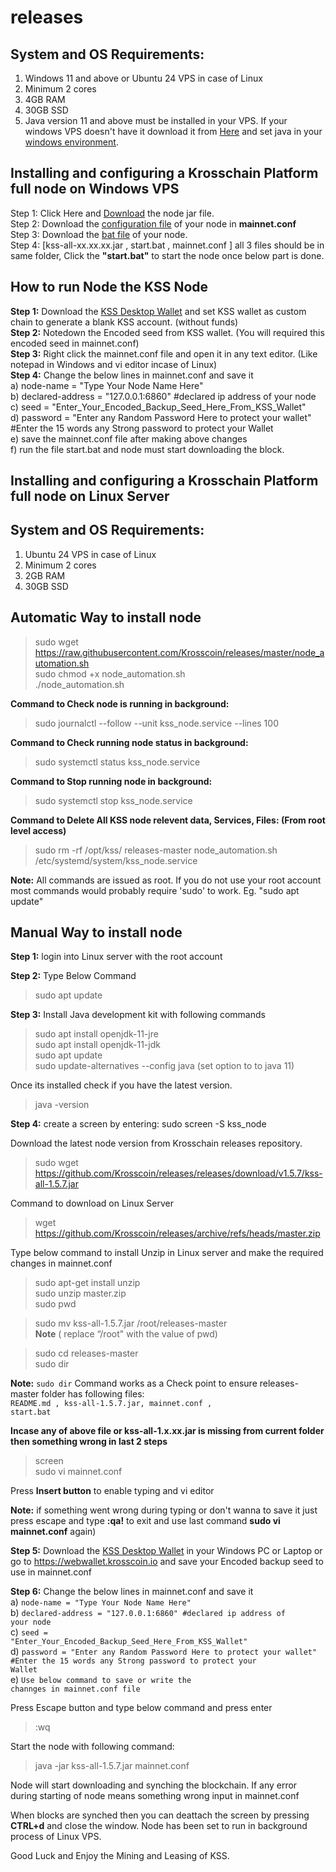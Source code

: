 # releases
## System and OS Requirements:<br>
1. Windows 11 and above or Ubuntu 24 VPS in case of Linux
2. Minimum 2 cores
3. 4GB RAM
4. 30GB SSD
2. Java version 11 and above must be installed in your VPS. If your windows VPS doesn't have it download it from [Here](https://www.java.com/en/download/) and set java in your [windows environment](https://confluence.atlassian.com/doc/setting-the-java_home-variable-in-windows-8895.html).
## Installing and configuring a Krosschain Platform full node on Windows VPS<br>
 Step 1: Click Here and [Download](https://github.com/Krosscoin/releases/releases/download/v1.5.7/kss-all-1.5.7jar) the node jar file.<br>
 Step 2: Download the [configuration file](https://github.com/Krosscoin/releases/blob/master/mainnet.conf) of your node in **mainnet.conf**<br>
 Step 3: Download the [bat file](https://github.com/Krosscoin/releases/blob/master/start.bat) of your node.<br>
 Step 4: [kss-all-xx.xx.xx.jar , start.bat , mainnet.conf ]  all 3 files should be in same folder, Click the **"start.bat"** to start the node once below part is done.<br>

## How to run Node the KSS Node
**Step 1:** Download the [KSS Desktop Wallet](https://github.com/Krosscoin/DesktopWallet/archive/main.zip) and set KSS wallet as custom chain to generate a blank KSS account. (without funds)  
**Step 2:** Notedown the Encoded seed from KSS wallet. (You will required this encoded seed in mainnet.conf)<br>
**Step 3:** Right click the mainnet.conf file and open it in any text editor. (Like notepad in Windows and vi editor incase of Linux)<br>
**Step 4:** Change the below lines in mainnet.conf and save it<br>
a) node-name = "Type Your Node Name Here"<br>
b) declared-address = "127.0.0.1:6860" #declared ip address of your node<br>
c) seed = "Enter_Your_Encoded_Backup_Seed_Here_From_KSS_Wallet" <br>
d) password = "Enter any Random Password Here to protect your wallet" #Enter the 15 words any Strong password to protect your Wallet<br>
e) save the mainnet.conf file after making above changes <br>
f) run the file start.bat and node must start downloading the block.<br>

## Installing and configuring a Krosschain Platform full node on Linux Server
## System and OS Requirements:<br>
1. Ubuntu 24 VPS in case of Linux<br>
2. Minimum 2 cores<br>
3. 2GB RAM<br>
4. 30GB SSD<br>

## Automatic Way to install node
> sudo wget https://raw.githubusercontent.com/Krosscoin/releases/master/node_automation.sh<br>
> sudo chmod +x node_automation.sh<br> 
> ./node_automation.sh<br>

**Command to Check node is running in background:**
> sudo journalctl --follow --unit kss_node.service --lines 100<br>

**Command to Check running node status in background:**
> sudo systemctl status kss_node.service<br>

**Command to Stop running node in background:**
> sudo systemctl stop kss_node.service<br>

**Command to Delete All KSS node relevent data, Services, Files: (From root level access)**
> sudo rm -rf /opt/kss/ releases-master node_automation.sh /etc/systemd/system/kss_node.service

**Note:** All commands are issued as root. If you do not use your root account most commands would probably require 'sudo' to work. Eg. "sudo apt update"<br>

## Manual Way to install node

**Step 1:** login into Linux server with the root account<br>

**Step 2:** Type Below Command<br>
> sudo apt update<br>
 
**Step 3:** Install Java development kit with following commands<br>
> sudo apt install openjdk-11-jre <br>
> sudo apt install openjdk-11-jdk <br>
> sudo apt update <br>
> sudo update-alternatives --config java (set option to to java 11)

Once its installed check if you have the latest version.
> java -version

**Step 4:** create a screen by entering: sudo screen -S kss_node

Download the latest node version from Krosschain releases repository.<br>
> sudo wget https://github.com/Krosscoin/releases/releases/download/v1.5.7/kss-all-1.5.7.jar<br>

Command to download on Linux Server<br>
> wget https://github.com/Krosscoin/releases/archive/refs/heads/master.zip<br>

Type below command to install Unzip in Linux server and make the required changes in mainnet.conf<br>
> sudo apt-get install unzip<br>
> sudo unzip master.zip<br>
> sudo pwd<br>


> sudo mv kss-all-1.5.7.jar /root/releases-master<br>
**Note** ( replace “/root" with the value of pwd)

> sudo cd releases-master<br>
> sudo dir<br>

**Note:** <code>sudo dir</code> Command works as a Check point to ensure releases-master folder has following files:<br>
<code>README.md , kss-all-1.5.7.jar, mainnet.conf , start.bat</code><br>

**Incase any of above file or kss-all-1.x.xx.jar is missing from current folder then something wrong in last 2 steps**<br>

> screen<br>
> sudo vi mainnet.conf<br>

Press **Insert button** to enable typing and vi editor<br>

**Note:** if something went wrong during typing or don't wanna to save it just press escape and type **:qa!** to exit and use last command **sudo vi mainnet.conf** again)

**Step 5:** Download the [KSS Desktop Wallet](https://github.com/Krosscoin/DesktopWallet/archive/main.zip) in your Windows PC or Laptop or go to https://webwallet.krosscoin.io and save your Encoded backup seed to use in mainnet.conf

**Step 6:** Change the below lines in mainnet.conf and save it<br>
a) <code>node-name = "Type Your Node Name Here"</code><br>
b) <code>declared-address = "127.0.0.1:6860" #declared ip address of your node</code><br>
c) <code>seed = "Enter_Your_Encoded_Backup_Seed_Here_From_KSS_Wallet"</code><br>
d) <code>password = "Enter any Random Password Here to protect your wallet" #Enter the 15 words any Strong password to protect your Wallet</code><br>
e) <code>Use below command to save or write the channges in mainnet.conf file</code><br>

Press Escape button and type below command and press enter 
>:wq

Start the node with following command:
>java -jar kss-all-1.5.7.jar mainnet.conf 

Node will start downloading and synching the blockchain. If any error during starting of node means something wrong input in mainnet.conf

When blocks are synched then you can deattach the screen by pressing **CTRL+d** and close the window. Node has been set to run in background process of Linux VPS.

Good Luck and Enjoy the Mining and Leasing of KSS.
